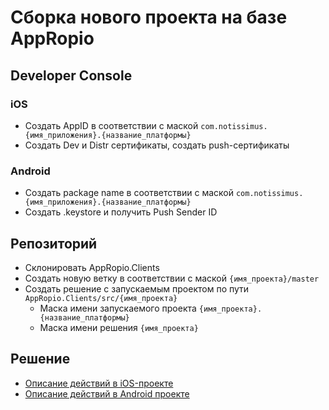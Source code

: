 # Сборка нового проекта на базе AppRopio

## Developer Console

### iOS

* Создать AppID в соответствии с маской `com.notissimus.{имя_приложения}.{название_платформы}`
* Создать Dev и Distr сертификаты, создать push-сертификаты

### Android

* Создать package name в соответствии с маской `com.notissimus.{имя_приложения}.{название_платформы}`
* Создать .keystore и получить Push Sender ID

## Репозиторий

* Склонировать AppRopio.Clients
* Создать новую ветку в соответствии с маской `{имя_проекта}/master`
* Создать решение с запускаемым проектом по пути `AppRopio.Clients/src/{имя_проекта}`
  * Маска имени запускаемого проекта `{имя_проекта}.{название_платформы}`
  * Маска имени решения `{имя_проекта}`

## Решение

* [Описание действий в iOS-проекте](/sborka-novogo-proekta/deistviya-v-ios-proekte.md)
* [Описание действий в Android проекте](/sborka-novogo-proekta/deistviya-v-android-proekte.md)



